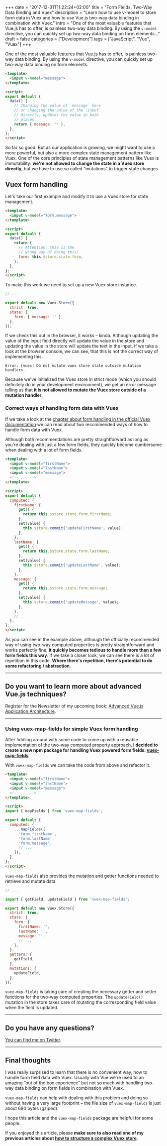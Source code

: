 +++
date = "2017-12-31T11:22:24+02:00"
title = "Form Fields, Two-Way Data Binding and Vuex"
description = "Learn how to use v-model to store form data in Vuex and how to use Vue.js two-way data binding in combination with Vuex."
intro = "One of the most valuable features that Vue.js has to offer, is painless two-way data binding. By using the `v-model` directive, you can quickly set up two-way data binding on form elements..."
draft = false
categories = ["Development"]
tags = ["JavaScript", "Vue", "Vuex"]
+++

One of the most valuable features that Vue.js has to offer, is painless two-way data binding. By using the `v-model` directive, you can quickly set up two-way data binding on form elements.

```html
<template>
  <input v-model="message">
</template>

<script>
export default {
  data() {
    // Changing the value of `message` here
    // or changing the value of the `input`
    // directly, updates the value in both
    // places.
    return { message: '' },
  },
};
</script>
```

So far so good. But as our application is growing, we might want to use a more powerful, but also a more complex state management pattern like Vuex. One of the core principles of state management patterns like Vuex is immutability: **we're not allowed to change the state in a Vuex store directly**, but we have to use so called “mutations” to trigger state changes.

## Vuex form handling

Let's take our first example and modify it to use a Vuex store for state management.

```html
<template>
  <input v-model="form.message">
</template>

<script>
export default {
  data() {
    return {
      // Attention: this is the
      // wrong way of doing this!
      form: this.$store.state.form,
    };
  },
};
</script>
```

To make this work we need to set up a new Vuex store instance.

```js
// ...

export default new Vuex.Store({
  strict: true,
  state: {
    form: { message: '' },
  },
});
```

If we check this out in the browser, it works – kinda. Although updating the value of the input field directly will update the value in the store and updating the value in the store will update the text in the input, if we take a look at the browser console, we can see, that this is not the correct way of implementing this.

```
Error: [vuex] Do not mutate vuex store state outside mutation handlers.
```

Because we've initialized the Vuex store in strict mode (which you should definitely do in your development environment), we get an error message telling us that **it is not allowed to mutate the Vuex store outside of a mutation handler**.

### Correct ways of handling form data with Vuex

If we take a look at the [chapter about form handling in the official Vuex documentation](https://vuex.vuejs.org/en/forms.html) we can read about two recommended ways of how to handle form data with Vuex.

Although both recommendations are pretty straightforward as long as you're dealing with just a few form fields, they quickly become cumbersome when dealing with a lot of form fields.

```html
<template>
  <input v-model="firstName">
  <input v-model="lastName">
  <input v-model="message">
  <!-- ... -->
</template>

<script>
export default {
  computed: {
    firstName: {
      get() {
        return this.$store.state.form.firstName;
      },
      set(value) {
        this.$store.commit('updateFirstName', value);
      },
    },
    lastName: {
      get() {
        return this.$store.state.form.lastName;
      },
      set(value) {
        this.$store.commit('updateLastName', value);
      },
    },
    message: {
      get() {
        return this.$store.state.form.message;
      },
      set(value) {
        this.$store.commit('updateMessage', value);
      },
    },
    // ...
  },
};
</script>
```

As you can see in the example above, although the officially recommended way of using two-way computed properties is pretty straightforward and works perfectly fine, **it quickly becomes tedious to handle more than a few form fields this way**. If we take a closer look, we can see there is a lot of repetition in this code. **Where there's repetition, there's potential to do some refactoring / abstraction**.

<div>
  <hr class="c-hr">
  <div class="c-service-info">
    <h2>Do you want to learn more about advanced Vue.js techniques?</h2>
    <p class="c-service-info__body">
      Register for the Newsletter of my upcoming book: <a class="c-anchor" href="https://oberlehner.us20.list-manage.com/subscribe?u=8476a98c5640f6c7b5530ea57&id=8b26bf120b" data-event-category="link" data-event-action="click: newsletter" data-event-label="Newsletter (article content)">Advanced Vue.js Application Architecture</a>.
    </p>
  </div>
  <hr class="c-hr">
</div>

### Using vuex-map-fields for simple Vuex form handling

After fiddling around with some code to come up with a reusable implementation of the two-way computed property approach, **I decided to create a new npm package for handling Vuex powered form fields: [vuex-map-fields](https://github.com/maoberlehner/vuex-map-fields)**.

With `vuex-map-fields` we can take the code from above and refactor it.

```html
<template>
  <input v-model="firstName">
  <input v-model="lastName">
  <input v-model="message">
  <!-- ... -->
</template>

<script>
import { mapFields } from 'vuex-map-fields';

export default {
  computed: {
    ...mapFields([
      'form.firstName',
      'form.lastName',
      'form.message',
      // ...
    ]),
  },
};
</script>
```

`vuex-map-fields` also provides the mutation and getter functions needed to retrieve and mutate data.

```js
// ...

import { getField, updateField } from 'vuex-map-fields';

export default new Vuex.Store({
  strict: true,
  state: {
    form: {
      firstName: '',
      lastName: '',
      message: '',
      // ...
    },
  },
  getters: {
    getField,
  },
  mutations: {
    updateField,
  },
});
```

`vuex-map-fields` is taking care of creating the necessary getter and setter functions for the two-way computed properties. The `updateField()` mutation in the store takes care of mutating the corresponding field value when the field is updated.

<hr class="c-hr">
<div class="c-service-info">
  <h2>Do you have any questions?</h2>
  <p class="c-service-info__body">
    <a class="c-anchor" rel="nofollow" href="https://twitter.com/maoberlehner" data-event-category="link" data-event-action="click: contact" data-event-label="Twitter (article content)">You can find me on Twitter</a>.
  </p>
</div>
<hr class="c-hr">

## Final thoughts

I was really surprised to learn that there is no convenient way, how to handle form field data with Vuex. Usually with Vue we're used to an amazing “out of the box experience” but not so much with handling two-way data binding on form fields in combination with Vuex.

`vuex-map-fields` can help with dealing with this problem and doing so without having a very large footprint – the file size of `vuex-map-fields` is just about 690 bytes (gziped).

I hope this article and the `vuex-map-fields` package are helpful for some people.

If you enjoyed this article, please **make sure to also read one of my previous articles about [how to structure a complex Vuex store](https://markus.oberlehner.net/blog/how-to-structure-a-complex-vuex-store/)**.
